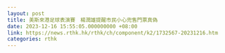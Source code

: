 ```yaml
---
layout: post
title: 美斯來港足球表演賽　楊潤雄提醒市民小心兜售門票真偽
date: 2023-12-16 15:55:05.000000000 +08:00
link: https://news.rthk.hk/rthk/ch/component/k2/1732567-20231216.htm
categories: rthk
---
```



